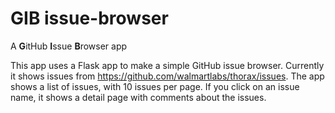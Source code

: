 # GIB issue-browser
A **G**itHub **I**ssue **B**rowser app

This app uses a Flask app to make a simple GitHub issue browser. Currently it shows issues from 
https://github.com/walmartlabs/thorax/issues. The app shows a list of issues, with 10 issues per page. 
If you click on an issue name, it shows a detail page with comments about the issues. 
